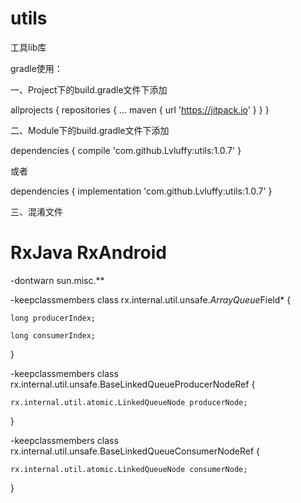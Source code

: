 # utils
工具lib库

gradle使用：

一、Project下的build.gradle文件下添加

allprojects {
		repositories {
			...
			maven { url 'https://jitpack.io' }
		}
}

二、Module下的build.gradle文件下添加

dependencies {
	        compile 'com.github.Lvluffy:utils:1.0.7'
}

或者

dependencies {
	        implementation 'com.github.Lvluffy:utils:1.0.7'
}

三、混淆文件

# RxJava RxAndroid

-dontwarn sun.misc.**

-keepclassmembers class rx.internal.util.unsafe.*ArrayQueue*Field* {

    long producerIndex;
    
    long consumerIndex;
    
}

-keepclassmembers class rx.internal.util.unsafe.BaseLinkedQueueProducerNodeRef {

    rx.internal.util.atomic.LinkedQueueNode producerNode;
    
}

-keepclassmembers class rx.internal.util.unsafe.BaseLinkedQueueConsumerNodeRef {

    rx.internal.util.atomic.LinkedQueueNode consumerNode;
    
}
